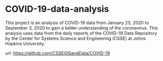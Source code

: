 # COVID-19-data-analysis

This project is an analysis of COVID-19 data from January 23, 2020 to September 3, 2020 to gain a better understanding of the coronavirus.  This analysis uses data from the daily reports of the COVID-19 Data Repository by the Center for Systems Science and Engineering (CSSE) at Johns Hopkins University. 

url: https://github.com/CSSEGISandData/COVID-19
